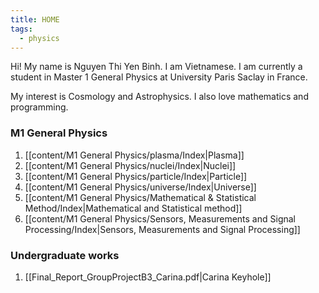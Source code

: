 ```yaml
---
title: HOME
tags:
  - physics
---
```

Hi! My name is Nguyen Thi Yen Binh. I am Vietnamese. I am currently a student in Master 1 General Physics at University Paris Saclay in France. 

My interest is Cosmology and Astrophysics. I also love mathematics and programming.
### M1 General Physics
1. [[content/M1 General Physics/plasma/Index|Plasma]]
2. [[content/M1 General Physics/nuclei/Index|Nuclei]]
3. [[content/M1 General Physics/particle/Index|Particle]]
4. [[content/M1 General Physics/universe/Index|Universe]]
5. [[content/M1 General Physics/Mathematical & Statistical Method/Index|Mathematical and Statistical method]]
6. [[content/M1 General Physics/Sensors, Measurements and Signal Processing/Index|Sensors, Measurements and Signal Processing]]
### Undergraduate works
1. [[Final_Report_GroupProjectB3_Carina.pdf|Carina Keyhole]]








